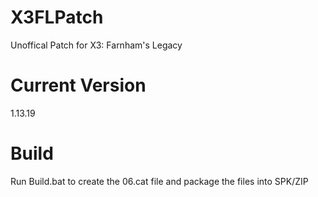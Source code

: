 # X3FLPatch
Unoffical Patch for X3: Farnham's Legacy

# Current Version
1.13.19

# Build
Run Build.bat to create the 06.cat file and package the files into SPK/ZIP
